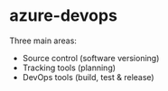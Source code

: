 # azure-devops

Three main areas: 
- Source control (software versioning)
- Tracking tools (planning)
- DevOps tools (build, test & release)